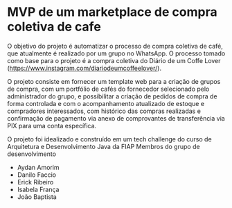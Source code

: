 # MVP de um marketplace de compra coletiva de cafe

  O objetivo do projeto é automatizar o processo de compra coletiva de café, que atualmente é realizado por um grupo no WhatsApp.
  O processo tomado como base para o projeto é a compra coletiva do Diário de um Coffe Lover (https://www.instagram.com/diariodeumcoffeelover/).

  O projeto consiste em fornecer um template web para a criação de grupos de compra, com um portfólio de cafés do fornecedor selecionado pelo administrador do grupo, e possibilitar a criação de pedidos de compra de forma controlada e com o acompanhamento atualizado de estoque e compradores interessados, com histórico das compras realizadas e confirmação de pagamento via anexo de comprovantes de transferência via PIX para uma conta específica.

O projeto foi idealizado e construído em um tech challenge do curso de Arquitetura e Desenvolvimento Java da FIAP
Membros do grupo de desenvolvimento
 - Aydan Amorim
 - Danilo Faccio
 - Erick Ribeiro
 - Isabela França
 - João Baptista

